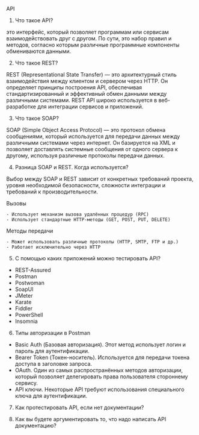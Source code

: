 API

1. Что такое API?

это интерфейс, который позволяет программам или сервисам взаимодействовать друг с другом. По сути, это набор правил и методов, согласно которым различные программные компоненты обмениваются данными.

2. Что такое REST?

REST (Representational State Transfer) — это архитектурный стиль взаимодействия между клиентом и сервером через HTTP. Он определяет принципы построения API, обеспечивая стандартизированный и эффективный обмен данными между различными системами. REST API широко используется в веб-разработке для интеграции сервисов и приложений.

3. Что такое SOAP?

SOAP (Simple Object Access Protocol) — это протокол обмена сообщениями, который используется для передачи данных между различными системами через интернет. Он базируется на XML и позволяет доставлять системные сообщения от одного сервера к другому, используя различные протоколы передачи данных.

4. Разница SOAP и REST. Когда используется?

Выбор между SOAP и REST зависит от конкретных требований проекта, уровня необходимой безопасности, сложности интеграции и требований к производительности.

Вызовы

    - Использует механизм вызова удалённых процедур (RPC)
    - Использует стандартные HTTP-методы (GET, POST, PUT, DELETE)

Методы передачи	

    - Может использовать различные протоколы (HTTP, SMTP, FTP и др.)	
    - Работает исключительно через HTTP

5. С помощью каких приложений можно тестировать API?

- REST-Assured
- Postman
- Postwoman
- SoapUI
- JMeter
- Karate
- Fiddler
- PowerShell
- Insomnia

6. Типы авторизации в Postman

- Basic Auth (Базовая авторизация). Этот метод использует логин и пароль для аутентификации.
- Bearer Token (Токен-носитель). Используется для передачи токена доступа в заголовке запроса.
- OAuth. Один из самых распространённых методов авторизации, который позволяет делегировать права пользователя стороннему сервису.
- API ключи. Некоторые API требуют использования специального ключа для аутентификации.

7. Как протестировать API, если нет документации?

8. Как вы будете аргументировать то, что надо написать API документацию?

